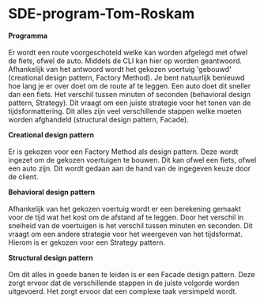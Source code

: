 # SDE-program-Tom-Roskam

**Programma**</br></br>
Er wordt een route voorgeschoteld welke kan worden afgelegd met ofwel de fiets, ofwel de auto. Middels de CLI kan hier op worden geantwoord.
Afhankelijk van het antwoord wordt het gekozen voertuig 'gebouwd' (creational design pattern, Factory Method). Je bent natuurlijk benieuwd hoe lang je er over doet om de route af te leggen. Een auto doet dit sneller dan een fiets. Het verschil tussen minuten of seconden (behavioral design pattern, Strategy). Dit vraagt om een juiste strategie voor het tonen van de tijdsformattering. Dit alles zijn veel verschillende stappen welke moeten worden afghandeld (structural design pattern, Facade).

**Creational design pattern**</br></br>
Er is gekozen voor een Factory Method als design pattern. Deze wordt ingezet om de gekozen voertuigen te bouwen. Dit kan ofwel een fiets, ofwel een auto zijn. Dit wordt gedaan aan de hand van de ingegeven keuze door de client.

**Behavioral design pattern**</br></br>
Afhankelijk van het gekozen voertuig wordt er een berekening gemaakt voor de tijd wat het kost om de afstand af te leggen. Door het verschil in snelheid van de voertuigen is het verschil tussen minuten en seconden. Dit vraagt om een andere strategie voor het weergeven van het tijdsformat. Hierom is er gekozen voor een Strategy pattern.

**Structural design pattern**</br></br>
Om dit alles in goede banen te leiden is er een Facade design pattern. Deze zorgt ervoor dat de verschillende stappen in de juiste volgorde worden uitgevoerd. Het zorgt ervoor dat een complexe taak versimpeld wordt.

